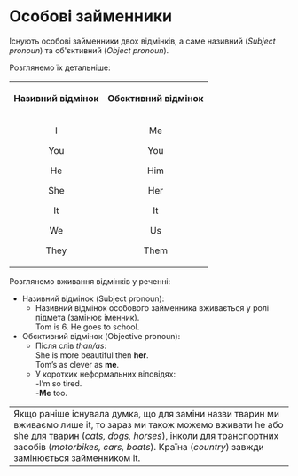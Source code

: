 # Особовi займенники

Існують особові займенники двох відмінків, а саме <span class="p1">називний</span> (<i>Subject pronoun</i>) та <span class="p1">об'єктивний</span> (<i>Object pronoun</i>).

Розглянемо їх детальніше:

<div class="centered-table-wrapper">
<table class="centered-table">
<tr>
<th><p align="center">Називний відмінок</p></th>
<th><p align="center">Обєктивний відмінок</p></th>
</tr>
<tr>
<td>
<p align="center">I</p>
<p align="center">You</p>
<p align="center">He</p>
<p align="center">She</p>
<p align="center">It</p>
<p align="center">We</p>
<p align="center">They</p>
</td>
<td>
<p align="center">Me</p>
<p align="center">You</p>
<p align="center">Him</p>
<p align="center">Her</p>
<p align="center">It</p>
<p align="center">Us</p>
<p align="center">Them</p>
</td>
</tr>
</table>
</div>

Розглянемо вживання відмінків у реченні:

* <span class="p1">Називний відмінок</span> (Subject pronoun):<br>
    * Називний відмінок особового займенника вживається у ролі підмета (замінює іменник).<br>
Tom is 6. He goes to school.<br>
* <span class="p1">Обєктивний відмінок</span> (Objective pronoun):<br>
    * Після слів <i>than/as</i>:<br>
        She is more beautiful then <b>her</b>.<br>
        Tom’s as clever as <b>me</b>.<br>
    * У коротких неформальних віповідях:<br>
        -I’m so tired.<br>
        -<b>Me</b> too.<br>

<div class="centered-table-wrapper">
<table class="centered-table">
<td>
Якщо раніше існувала думка, що для заміни назви тварин ми вживаємо лише <span class="p1">it</span>, то зараз ми також можемо вживати <span class="p1">he</span> або <span class="p1">she</span> для тварин (<i>cats, dogs, horses</i>), інколи для транспортних засобів (<i>motorbikes, cars, boats</i>). Країна (<i>сountry</i>) завжди замінюється займенником <span class="p1">it</span>.
</td>
</table>
</div>


  

    



